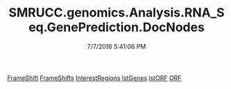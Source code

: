 ﻿---
title: SMRUCC.genomics.Analysis.RNA_Seq.GenePrediction.DocNodes
date: 7/7/2016 5:41:06 PM
---

[FrameShift](T-SMRUCC.genomics.Analysis.RNA_Seq.GenePrediction.DocNodes.FrameShift.html)
[FrameShifts](T-SMRUCC.genomics.Analysis.RNA_Seq.GenePrediction.DocNodes.FrameShifts.html)
[InterestRegions](T-SMRUCC.genomics.Analysis.RNA_Seq.GenePrediction.DocNodes.InterestRegions.html)
[lstGenes](T-SMRUCC.genomics.Analysis.RNA_Seq.GenePrediction.DocNodes.lstGenes.html)
[lstORF](T-SMRUCC.genomics.Analysis.RNA_Seq.GenePrediction.DocNodes.lstORF.html)
[ORF](T-SMRUCC.genomics.Analysis.RNA_Seq.GenePrediction.DocNodes.ORF.html)
